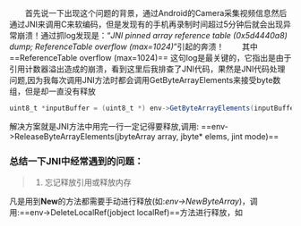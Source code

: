 　　首先说一下出现这个问题的背景，通过Android的Camera采集视频信息然后通过JNI来调用C来软编码，但是发现有的手机再录制时间超过5分钟后就会出现异常崩溃！通过抓log发现是：“*JNI pinned array reference table (0x5d4440a8) dump; ReferenceTable overflow (max=1024)*”引起的奔溃！
  　　其中 ==ReferenceTable overflow (max=1024)== 这句log是最关键的，它指出是由于引用计数器溢出造成的崩溃，看到这里后我排查了JNI代码，果然是JNI代码处理问题,因为我每次调用JNI方法时都会调用GetByteArrayElements来接受byte数组，但是却一直没有释放
~~~ java
uint8_t *inputBuffer = (uint8_t *) env->GetByteArrayElements(inputBuffer_, 0);
~~~    
解决方案就是JNI方法中用完一行一定记得要释放,调用: ==env->ReleaseByteArrayElements(jbyteArray array, jbyte* elems,
        jint mode)==
### 总结一下JNI中经常遇到的问题：
> 1. 忘记释放引用或释放内存    

凡是用到**New**的方法都需要手动进行释放(如:*env->NewByteArray*)，调用:==env->DeleteLocalRef(jobject localRef)==方法进行释放，如
